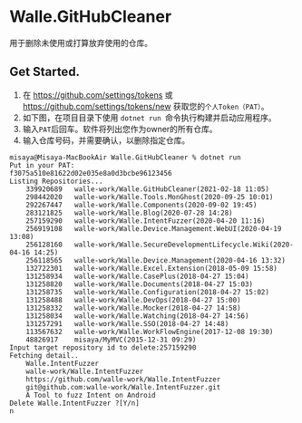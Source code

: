 # Walle.GitHubCleaner
用于删除未使用或打算放弃使用的仓库。

## Get Started.

1. 在 https://github.com/settings/tokens 或 https://github.com/settings/tokens/new 获取您的```个人Token（PAT）```。
2. 如下图，在项目目录下使用 ```dotnet run ```命令执行构建并启动应用程序。 
3. 输入```PAT```后回车。软件将列出您作为owner的所有仓库。
4. 输入仓库号码，并需要确认，以删除指定仓库。

```ssh
misaya@Misaya-MacBookAir Walle.GitHubCleaner % dotnet run
Put in your PAT:
f3075a510e81622d02e035e8a0d3bcbe96123456
Listing Repositories...
	339920689	walle-work/Walle.GitHubCleaner(2021-02-18 11:05)
	298442020	walle-work/Walle.Tools.MonGhost(2020-09-25 10:01)
	292267447	walle-work/Walle.Components(2020-09-02 19:45)
	283121825	walle-work/Walle.Blog(2020-07-28 14:28)
	257159290	walle-work/Walle.IntentFuzzer(2020-04-20 11:16)
	256919108	walle-work/Walle.Device.Management.WebUI(2020-04-19 13:08)
	256128160	walle-work/Walle.SecureDevelopmentLifecycle.Wiki(2020-04-16 14:25)
	256118565	walle-work/Walle.Device.Management(2020-04-16 13:32)
	132722301	walle-work/Walle.Excel.Extension(2018-05-09 15:58)
	131258934	walle-work/Walle.CasePlus(2018-04-27 15:04)
	131258820	walle-work/Walle.Documents(2018-04-27 15:03)
	131258735	walle-work/Walle.Configuration(2018-04-27 15:02)
	131258488	walle-work/Walle.DevOps(2018-04-27 15:00)
	131258332	walle-work/Walle.Mocker(2018-04-27 14:58)
	131258034	walle-work/Walle.Watching(2018-04-27 14:56)
	131257291	walle-work/Walle.SSO(2018-04-27 14:48)
	113567632	walle-work/Walle.WorkFlowEngine(2017-12-08 19:30)
	48826917	misaya/MyMVC(2015-12-31 09:29)
Input target repository id to delete:257159290
Fetching detail..
	Walle.IntentFuzzer
	walle-work/Walle.IntentFuzzer
	https://github.com/walle-work/Walle.IntentFuzzer
	git@github.com:walle-work/Walle.IntentFuzzer.git
	A Tool to fuzz Intent on Android
Delete Walle.IntentFuzzer ?[Y/n]
n
```
